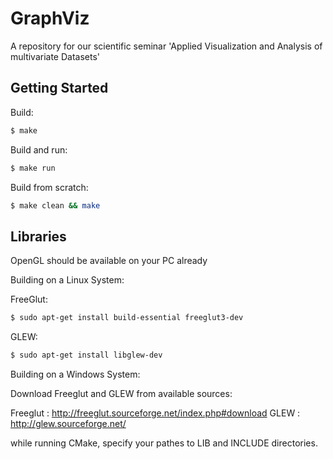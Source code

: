 # GraphViz
A repository for our scientific seminar 'Applied Visualization and Analysis of multivariate Datasets'

## Getting Started

Build:
```sh
$ make
```

Build and run:
```sh
$ make run
```

Build from scratch:
```sh
$ make clean && make
```

## Libraries

OpenGL should be available on your PC already

Building on a Linux System:

FreeGlut:
```sh
$ sudo apt-get install build-essential freeglut3-dev
```

GLEW:
```sh
$ sudo apt-get install libglew-dev
```

Building on a Windows System:

Download Freeglut and GLEW from available sources:

Freeglut : 	http://freeglut.sourceforge.net/index.php#download
GLEW : 		http://glew.sourceforge.net/

while running CMake, specify your pathes to LIB and INCLUDE directories.

